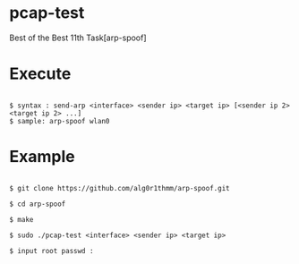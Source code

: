 # pcap-test

Best of the Best 11th Task[arp-spoof]

# Execute

```

$ syntax : send-arp <interface> <sender ip> <target ip> [<sender ip 2> <target ip 2> ...]
$ sample: arp-spoof wlan0

```

# Example

```

$ git clone https://github.com/alg0r1thmm/arp-spoof.git  
  
$ cd arp-spoof
  
$ make  
  
$ sudo ./pcap-test <interface> <sender ip> <target ip>

$ input root passwd : 

```


